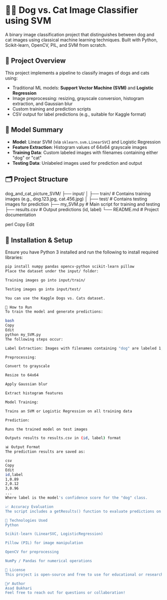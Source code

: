 # 🐶🐱 Dog vs. Cat Image Classifier using SVM

A binary image classification project that distinguishes between dog and cat images using classical machine learning techniques. Built with Python, Scikit-learn, OpenCV, PIL, and SVM from scratch.

## 📌 Project Overview

This project implements a pipeline to classify images of dogs and cats using:
- Traditional ML models: **Support Vector Machine (SVM)** and **Logistic Regression**
- Image preprocessing: resizing, grayscale conversion, histogram extraction, and Gaussian blur
- Custom training and prediction scripts
- CSV output for label predictions (e.g., suitable for Kaggle format)

## 🧠 Model Summary

- **Model**: Linear SVM (via `sklearn.svm.LinearSVC`) and Logistic Regression
- **Feature Extraction**: Histogram values of 64x64 grayscale images
- **Training Data**: Custom labeled images with filenames containing either "dog" or "cat"
- **Testing Data**: Unlabeled images used for prediction and output

## 🗂️ Project Structure

dog_and_cat_picture_SVM/
├── input/
│ ├── train/ # Contains training images (e.g., dog.123.jpg, cat.456.jpg)
│ ├── test/ # Contains testing images for prediction
├── my_SVM.py # Main script for training and testing
├── results.csv # Output predictions (id, label)
└── README.md # Project documentation

perl
Copy
Edit

## 🔧 Installation & Setup

Ensure you have Python 3 installed and run the following to install required libraries:

```bash
pip install numpy pandas opencv-python scikit-learn pillow
Place the dataset under the input/ folder:

Training images go into input/train/

Testing images go into input/test/

You can use the Kaggle Dogs vs. Cats dataset.

🚀 How to Run
To train the model and generate predictions:

bash
Copy
Edit
python my_SVM.py
The following steps occur:

Label Extraction: Images with filenames containing "dog" are labeled 1, otherwise 0.

Preprocessing:

Convert to grayscale

Resize to 64x64

Apply Gaussian blur

Extract histogram features

Model Training:

Trains an SVM or Logistic Regression on all training data

Prediction:

Runs the trained model on test images

Outputs results to results.csv in (id, label) format

📊 Output Format
The prediction results are saved as:

csv
Copy
Edit
id,label
1,0.89
2,0.12
3,0.96
...
Where label is the model's confidence score for the "dog" class.

📈 Accuracy Evaluation
The script includes a getResults() function to evaluate predictions on a held-out set by comparing predicted probabilities against actual labels and calculating the classification accuracy.

🧪 Technologies Used
Python

Scikit-learn (LinearSVC, LogisticRegression)

Pillow (PIL) for image manipulation

OpenCV for preprocessing

NumPy / Pandas for numerical operations

📝 License
This project is open-source and free to use for educational or research purposes.

🙋‍♂️ Author
Asad Bukhari
Feel free to reach out for questions or collaboration!
